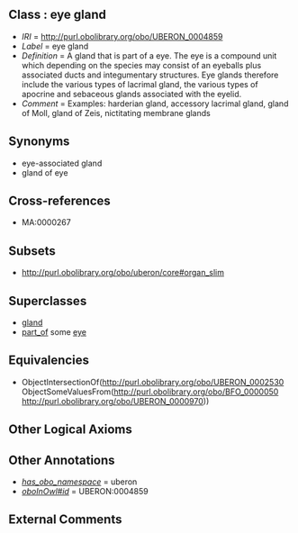 
## Class : eye gland

 * *IRI* = http://purl.obolibrary.org/obo/UBERON_0004859
 * *Label* = eye gland
 * *Definition* = A gland that is part of a eye. The eye is a compound unit which depending on the species may consist of an eyeballs plus associated ducts and integumentary structures. Eye glands therefore include the various types of lacrimal gland, the various types of apocrine and sebaceous glands associated with the eyelid.
 * *Comment* = Examples: harderian gland, accessory lacrimal gland, gland of Moll, gland of Zeis, nictitating membrane glands

## Synonyms

 * eye-associated gland
 * gland of eye

## Cross-references

 * MA:0000267

## Subsets

 * http://purl.obolibrary.org/obo/uberon/core#organ_slim

## Superclasses

 * [gland](../../UBERON/30/UBERON_0002530.md)
 * [part_of](../../BFO/50/BFO_0000050.md) some [eye](../../UBERON/70/UBERON_0000970.md)

## Equivalencies

 * ObjectIntersectionOf(<http://purl.obolibrary.org/obo/UBERON_0002530> ObjectSomeValuesFrom(<http://purl.obolibrary.org/obo/BFO_0000050> <http://purl.obolibrary.org/obo/UBERON_0000970>))

## Other Logical Axioms


## Other Annotations

 * *[has_obo_namespace](../../ce/oboInOwl#hasOBONamespace.md)* = uberon
 * *[oboInOwl#id](../../id/oboInOwl#id.md)* = UBERON:0004859

## External Comments

